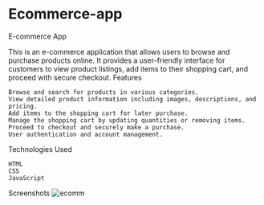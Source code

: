 # Ecommerce-app

E-commerce App

This is an e-commerce application that allows users to browse and purchase products online. It provides a user-friendly interface for customers to view product listings, add items to their shopping cart, and proceed with secure checkout.
Features

    Browse and search for products in various categories.
    View detailed product information including images, descriptions, and pricing.
    Add items to the shopping cart for later purchase.
    Manage the shopping cart by updating quantities or removing items.
    Proceed to checkout and securely make a purchase.
    User authentication and account management.

Technologies Used

    HTML
    CSS
    JavaScript
    
Screenshots
![ecomm](https://github.com/SurajJCk/Ecommerce-app/assets/33105027/9e4c7e7b-e7a3-414e-8e9b-0ebc4a035d12)
